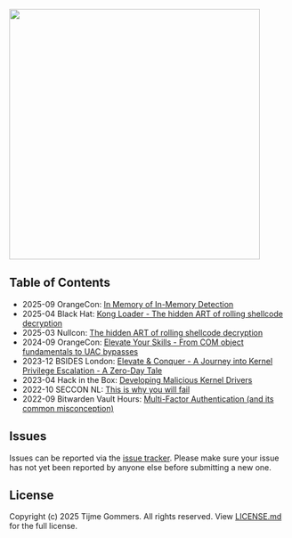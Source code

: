 <p align="left">
    <img src="https://gist.githubusercontent.com/tijme/9da70be6e4628e43943e84d8a3b24c79/raw/f7a3fa8fe6abe881d5e16a3a9de6497d604bc479/logo.svg" width="450"/>
</p>

## Table of Contents

* 2025-09 OrangeCon: [In Memory of In-Memory Detection](https://github.com/tijme/conferences/tree/master/2025-09%20OrangeCon)
* 2025-04 Black Hat: [Kong Loader - The hidden ART of rolling shellcode decryption](https://github.com/tijme/conferences/tree/master/2025-04%20Black%20Hat)
* 2025-03 Nullcon: [The hidden ART of rolling shellcode decryption](https://github.com/tijme/conferences/tree/master/2025-03%20Nullcon)
* 2024-09 OrangeCon: [Elevate Your Skills - From COM object fundamentals to UAC bypasses](https://github.com/tijme/conferences/tree/master/2024-09%20OrangeCon)
* 2023-12 BSIDES London: [Elevate & Conquer - A Journey into Kernel Privilege Escalation - A Zero-Day Tale](https://github.com/tijme/conferences/tree/master/2023-12%20BSIDES%20London)
* 2023-04 Hack in the Box: [Developing Malicious Kernel Drivers](https://github.com/tijme/conferences/tree/master/2023-04%20Hack%20in%20the%20Box)
* 2022-10 SECCON NL: [This is why you will fail](https://github.com/tijme/conferences/tree/master/2022-10%20SECCON%20NL)
* 2022-09 Bitwarden Vault Hours: [Multi-Factor Authentication (and its common misconception)](https://github.com/tijme/conferences/tree/master/2022-09%20Bitwarden%20Vault%20Hours)

## Issues

Issues can be reported via the [issue tracker](https://github.com/tijme/conferences/issues). Please make sure your issue has not yet been reported by anyone else before submitting a new one.

## License

Copyright (c) 2025 Tijme Gommers. All rights reserved. View [LICENSE.md](https://github.com/tijme/conferences/blob/master/LICENSE.md) for the full license.
